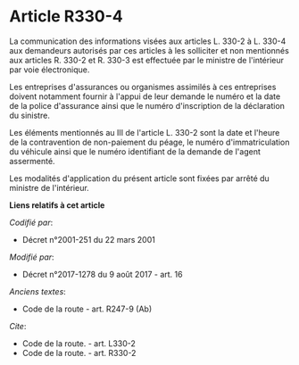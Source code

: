 # Article R330-4

La communication des informations visées aux articles L. 330-2 à L. 330-4 aux demandeurs autorisés par ces articles à les
solliciter et non mentionnés aux articles R. 330-2 et R. 330-3 est effectuée par le          ministre de l'intérieur par voie
électronique. 

Les entreprises d'assurances ou organismes assimilés à ces entreprises doivent notamment fournir à l'appui de leur demande le
numéro et la date de la police d'assurance ainsi que le numéro d'inscription de la déclaration du sinistre. 

Les éléments mentionnés au III de l'article L. 330-2 sont la date et l'heure de la contravention de non-paiement du péage, le
numéro d'immatriculation du véhicule ainsi que le numéro identifiant de la demande de l'agent assermenté. 

Les modalités d'application du présent article sont fixées par arrêté du ministre de l'intérieur.

**Liens relatifs à cet article**

_Codifié par_:

  - Décret n°2001-251 du 22 mars 2001

_Modifié par_:

  - Décret n°2017-1278 du 9 août 2017 - art. 16

_Anciens textes_:

  - Code de la route - art. R247-9 (Ab)

_Cite_:

  - Code de la route. - art. L330-2
  - Code de la route. - art. R330-2
